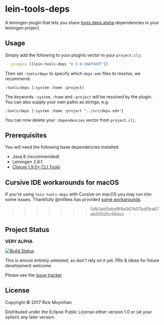 # lein-tools-deps

A leiningen plugin that lets you
share [tools.deps.alpha](https://github.com/clojure/tools.deps.alpha)
dependencies in your leiningen project.

## Usage

Simply add the following to your plugins vector in your `project.clj`:

```clojure
  :plugins [[lein-tools-deps "0.3.0-SNAPSHOT"]]
```

Then set `:tools/deps` to specify which `deps.edn` files to resolve, we recommend:

`:tools/deps [:system :home :project]`

The keywords `:system`, `:home` and `:project` will be resolved by the
plugin.  You can also supply your own paths as strings, e.g.

`:tools/deps [:system :home :project "../src/deps.edn"]`

You can now delete your `:dependencies` vector from `project.clj`.

## Prerequisites

You will need the following base dependencies installed:

- Java 8 (recommended)
- Leiningen 2.8.1
- [Clojure 1.9.0+ CLI Tools](https://clojure.org/guides/getting_started)

## Cursive IDE workarounds for macOS

If you're using `lein-tools-deps` with Cursive on macOS you may run into some issues.  Thankfully @mfikes has provided [some workarounds](https://gist.github.com/mfikes/f803fef3013927c376063a3d72b69d60).
>>>>>>> 0db3eb5ebd9f4e567b07bd0ba67eb000d0c66dcc

## Project Status

**VERY ALPHA**

[![Build Status](https://travis-ci.org/RickMoynihan/lein-tools-deps.svg?branch=master)](https://travis-ci.org/RickMoynihan/lein-tools-deps)

This is almost entirely untested, so don't rely on it yet.  PRs &
ideas for future development welcome.

Please see the [issue tracker](https://github.com/RickMoynihan/lein-tools-deps/issues)

## License

Copyright © 2017 Rick Moynihan

Distributed under the Eclipse Public License either version 1.0 or (at
your option) any later version.
